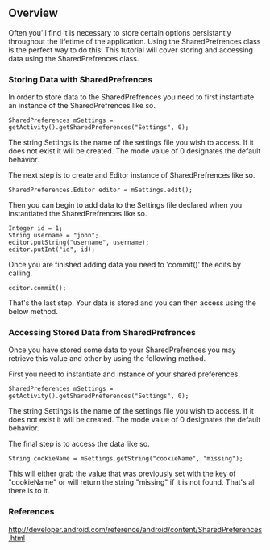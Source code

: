 ## Overview

Often you'll find it is necessary to store certain options persistantly throughout the lifetime of the application. Using the SharedPrefrences class is the perfect way to do this! This tutorial will cover storing and accessing data using the SharedPrefrences class. 

### Storing Data with SharedPrefrences

In order to store data to the SharedPrefrences you need to first instantiate an instance of the SharedPrefrences like so.

`SharedPreferences mSettings = getActivity().getSharedPreferences("Settings", 0);`

The string Settings is the name of the settings file you wish to access. If it does not exist it will be created. The mode value of 0 designates the default behavior.

The next step is to create and Editor instance of SharedPrefrences like so.

`SharedPreferences.Editor editor = mSettings.edit();`

Then you can begin to add data to the Settings file declared when you instantiated the SharedPrefrences like so.

    Integer id = 1;
    String username = "john";
    editor.putString("username", username);
    editor.putInt("id", id);

Once you are finished adding data you need to 'commit()' the edits by calling.

    editor.commit();

That's the last step. Your data is stored and you can then access using the below method.


### Accessing Stored Data from SharedPrefrences

Once you have stored some data to your SharedPrefrences you may retrieve this value and other by using the following method.

First you need to instantiate and instance of your shared preferences. 

`SharedPreferences mSettings = getActivity().getSharedPreferences("Settings", 0);`

The string Settings is the name of the settings file you wish to access. If it does not exist it will be created. The mode value of 0 designates the default behavior.

The final step is to access the data like so.

`String cookieName = mSettings.getString("cookieName", "missing");`

This will either grab the value that was previously set with the key of "cookieName" or will return the string "missing" if it is not found. That's all there is to it.

### References

http://developer.android.com/reference/android/content/SharedPreferences.html